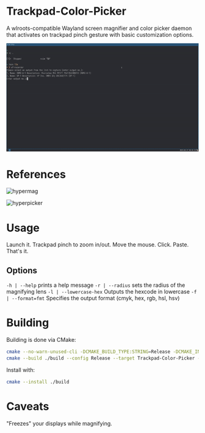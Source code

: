 # Trackpad-Color-Picker

A wlroots-compatible Wayland screen magnifier and color picker daemon that activates on trackpad pinch gesture with basic customization options.

![preview](./preview.gif)

# References

![hypermag](https://github.com/SIMULATAN/hyprmag)

![hyperpicker](https://github.com/hyprwm/hyprpicker)

# Usage

Launch it. Trackpad pinch to zoom in/out. Move the mouse. Click. Paste. That's it.

## Options

`-h | --help` prints a help message
`-r | --radius` sets the radius of the magnifying lens
`-l | --lowercase-hex` Outputs the hexcode in lowercase
`-f | --format=fmt` Specifies the output format (cmyk, hex, rgb, hsl, hsv)

# Building

Building is done via CMake:

```sh
cmake --no-warn-unused-cli -DCMAKE_BUILD_TYPE:STRING=Release -DCMAKE_INSTALL_PREFIX:PATH=/usr -S . -B ./build
cmake --build ./build --config Release --target Trackpad-Color-Picker -j`nproc 2>/dev/null || getconf _NPROCESSORS_CONF`
```

Install with:

```sh
cmake --install ./build
```

# Caveats

"Freezes" your displays while magnifying.
